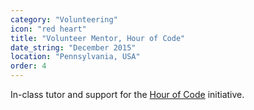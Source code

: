 ```yaml
---
category: "Volunteering"
icon: "red heart"
title: "Volunteer Mentor, Hour of Code"
date_string: "December 2015"
location: "Pennsylvania, USA"
order: 4
---
```

In-class tutor and support for the <a href="https://hourofcode.com" target="_blank">Hour of Code</a> initiative.
